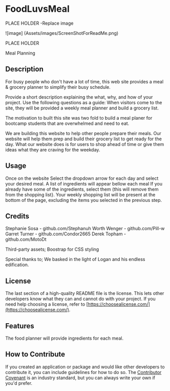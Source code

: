 # FoodLuvsMeal

PLACE HOLDER -Replace image

![image] (Assets/images/ScreenShotForReadMe.png)

PLACE HOLDER

Meal Planning

## Description

For busy people who don't have a lot of time, this web site provides a meal & grocery planner to simplify their busy schedule.

Provide a short description explaining the what, why, and how of your project. Use the following questions as a guide:
When visitors come to the site, they will be provided a weekly meal planner and build a grocery list.

The motivation to built this site was two fold to build a meal planer for bootcamp students that are overwhelmed and need to eat.

We are building this website to help other people prepare their meals. Our website will help them prep and build their grocery list to get ready for the day. What our website does is for users to shop ahead of time or give them ideas what they are craving for the weekday.

## Usage

Once on the website
Select the dropdown arrow for each day and select your desired meal.
A list of ingredients will appear bellow each meal
If you already have some of the ingredients, select them (this will remove them from the shopping list}.
Your weekly shopping list will be present at the bottom of the page, excluding the items you selected in the previous step.

## Credits

Stephanie Sosa - github.com/Stephanuh
Worth Wenger - github.com/Pill-w
Garret Turner - github.com/Condor2665
Derek Topham - github.com/MotoDt

Third-party assets;
Boostrap for CSS styling

Special thanks to;
We basked in the light of Logan and his endless edification.

## License

The last section of a high-quality README file is the license. This lets other developers know what they can and cannot do with your project. If you need help choosing a license, refer to [https://choosealicense.com/](https://choosealicense.com/).

## Features

The food planner will provide ingredients for each meal.

## How to Contribute

If you created an application or package and would like other developers to contribute it, you can include guidelines for how to do so. The [Contributor Covenant](https://www.contributor-covenant.org/) is an industry standard, but you can always write your own if you'd prefer.
